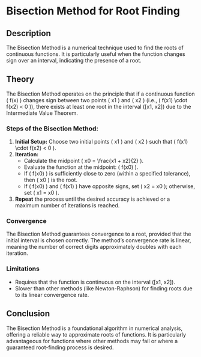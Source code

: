 # Bisection Method for Root Finding

## Description
The Bisection Method is a numerical technique used to find the roots of continuous functions. It is particularly useful when the function changes sign over an interval, indicating the presence of a root.

## Theory
The Bisection Method operates on the principle that if a continuous function \( f(x) \) changes sign between two points \( x1 \) and \( x2 \) (i.e., \( f(x1) \cdot f(x2) < 0 \)), there exists at least one root in the interval \([x1, x2]\) due to the Intermediate Value Theorem.

### Steps of the Bisection Method:
1. **Initial Setup:** Choose two initial points \( x1 \) and \( x2 \) such that \( f(x1) \cdot f(x2) < 0 \).
2. **Iteration:**
   - Calculate the midpoint \( x0 = \frac{x1 + x2}{2} \).
   - Evaluate the function at the midpoint: \( f(x0) \).
   - If \( f(x0) \) is sufficiently close to zero (within a specified tolerance), then \( x0 \) is the root.
   - If \( f(x0) \) and \( f(x1) \) have opposite signs, set \( x2 = x0 \); otherwise, set \( x1 = x0 \).
3. **Repeat** the process until the desired accuracy is achieved or a maximum number of iterations is reached.

### Convergence
The Bisection Method guarantees convergence to a root, provided that the initial interval is chosen correctly. The method’s convergence rate is linear, meaning the number of correct digits approximately doubles with each iteration.

### Limitations
- Requires that the function is continuous on the interval \([x1, x2]\).
- Slower than other methods (like Newton-Raphson) for finding roots due to its linear convergence rate.

## Conclusion
The Bisection Method is a foundational algorithm in numerical analysis, offering a reliable way to approximate roots of functions. It is particularly advantageous for functions where other methods may fail or where a guaranteed root-finding process is desired.
